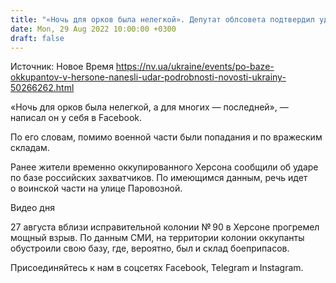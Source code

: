 ```yaml
---
title: "«Ночь для орков была нелегкой». Депутат облсовета подтвердил удар по базе оккупантов в Херсоне"
date: Mon, 29 Aug 2022 10:00:00 +0300
draft: false
---
```

Источник: Новое Время https://nv.ua/ukraine/events/po-baze-okkupantov-v-hersone-nanesli-udar-podrobnosti-novosti-ukrainy-50266262.html


«Ночь для орков была нелегкой, а для многих — последней», — написал он у себя в Facebook.

По его словам, помимо военной части были попадания и по вражеским складам.

Ранее жители временно оккупированного Херсона сообщили об ударе по базе российских захватчиков. По имеющимся данным, речь идет о воинской части на улице Паровозной.

 Видео дня   

27 августа вблизи исправительной колонии № 90 в Херсоне прогремел мощный взрыв. По данным СМИ, на территории колонии оккупанты обустроили свою базу, где, вероятно, был и склад боеприпасов.

Присоединяйтесь к нам в соцсетях Facebook, Telegram и Instagram.
